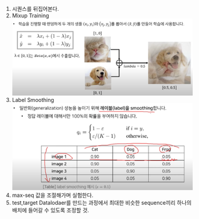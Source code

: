 1. 시퀀스를 뒤집어본다.
2. Mixup Training
![](images/2023-05-06-23-20-48.png)
3. Label Smoothing 
![](images/2023-05-06-23-21-35.png)
4. max-seq 값을 조절해가며 실험한다.
5. test,target Datalodaer를 만드는 과정에서 최대한 비슷한 sequence끼리 하나의 배치에 들어갈 수 있도록 조정할 것.